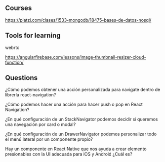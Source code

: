 ## Courses

https://platzi.com/clases/1533-mongodb/18475-bases-de-datos-nosql/

## Tools for learning

webrtc

https://angularfirebase.com/lessons/image-thumbnail-resizer-cloud-function/

## Questions

¿Cómo podemos obtener una acción personalizada para navigate dentro de librería react-navigation?

¿Cómo podemos hacer una acción para hacer push o pop en React Navigation?

¿En qué configuración de un StackNavigator podemos decidir si queremos una navegación por card o modal?

¿En qué configuración de un DrawerNavigator podemos personalizar todo el menú lateral por un componente propio?

Hay un componente en React Native que nos ayuda a crear elemento presionables con la UI adecuada para iOS y Android ¿Cuál es?
